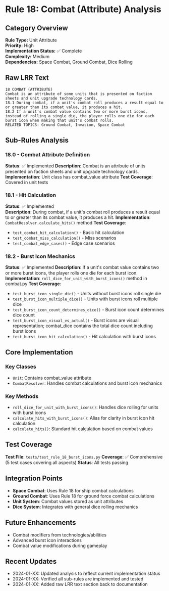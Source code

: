 # Rule 18: Combat (Attribute) Analysis

## Category Overview
**Rule Type:** Unit Attribute  
**Priority:** High  
**Implementation Status:** ✅ Complete  
**Complexity:** Medium  
**Dependencies:** Space Combat, Ground Combat, Dice Rolling

## Raw LRR Text
```
18 COMBAT (ATTRIBUTE)	
Combat is an attribute of some units that is presented on faction sheets and unit upgrade technology cards.
18.1 During combat, if a unit's combat roll produces a result equal to or greater than its combat value, it produces a hit.
18.2 If a unit's combat value contains two or more burst icons, instead of rolling a single die, the player rolls one die for each burst icon when making that unit's combat rolls.
RELATED TOPICS: Ground Combat, Invasion, Space Combat
```

## Sub-Rules Analysis

### 18.0 - Combat Attribute Definition
**Status**: ✅ Implemented
**Description**: Combat is an attribute of units presented on faction sheets and unit upgrade technology cards.
**Implementation**: Unit class has combat_value attribute
**Test Coverage**: Covered in unit tests

### 18.1 - Hit Calculation
**Status**: ✅ Implemented  
**Description**: During combat, if a unit's combat roll produces a result equal to or greater than its combat value, it produces a hit.
**Implementation**: `CombatResolver.calculate_hits()` method
**Test Coverage**: 
- `test_combat_hit_calculation()` - Basic hit calculation
- `test_combat_miss_calculation()` - Miss scenarios
- `test_combat_edge_cases()` - Edge case scenarios

### 18.2 - Burst Icon Mechanics
**Status**: ✅ Implemented
**Description**: If a unit's combat value contains two or more burst icons, the player rolls one die for each burst icon.
**Implementation**: `roll_dice_for_unit_with_burst_icons()` method in combat.py
**Test Coverage**:
- `test_burst_icon_single_die()` - Units without burst icons roll single die
- `test_burst_icon_multiple_dice()` - Units with burst icons roll multiple dice
- `test_burst_icon_count_determines_dice()` - Burst icon count determines dice count
- `test_burst_icon_visual_vs_actual()` - Burst icons are visual representation; combat_dice contains the total dice count including burst icons
- `test_burst_icon_hit_calculation()` - Hit calculation with burst icons

## Core Implementation

### Key Classes
- `Unit`: Contains combat_value attribute
- `CombatResolver`: Handles combat calculations and burst icon mechanics

### Key Methods
- `roll_dice_for_unit_with_burst_icons()`: Handles dice rolling for units with burst icons
- `calculate_hits_with_burst_icons()`: Alias for clarity in burst icon hit calculation
- `calculate_hits()`: Standard hit calculation based on combat values

## Test Coverage
**Test File**: `tests/test_rule_18_burst_icons.py`
**Coverage**: ✅ Comprehensive (5 test cases covering all aspects)
**Status**: All tests passing

## Integration Points
- **Space Combat**: Uses Rule 18 for ship combat calculations
- **Ground Combat**: Uses Rule 18 for ground force combat calculations  
- **Unit System**: Combat values stored as unit attributes
- **Dice System**: Integrates with general dice rolling mechanics

## Future Enhancements
- Combat modifiers from technologies/abilities
- Advanced burst icon interactions
- Combat value modifications during gameplay

## Recent Updates
- 2024-01-XX: Updated analysis to reflect current implementation status
- 2024-01-XX: Verified all sub-rules are implemented and tested
- 2024-01-XX: Added raw LRR text section back to documentation